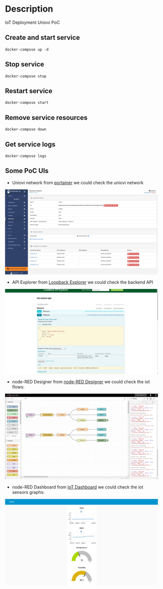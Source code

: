 # Description
IoT Deployment Uniovi PoC

## Create and start service
```shell
docker-compose up -d
```

## Stop service
```shell
docker-compose stop
```

## Restart service
```shell
docker-compose start
```

## Remove service resources
```shell
docker-compose down
```

## Get service logs
```shell
docker-compose logs
```

## Some PoC UIs

- Uniovi network from [portainer](https://localhost:9443) we could check the uniovi network

![Uniovi net](captures/iot_network.png "Uniovi net")

- API Explorer from [Loopback Explorer](http://localhost:3000/explorer) we could check the backend API

![API Explorer](captures/api-explorer.png "API Explorer")

- node-RED Designer from [node-RED Designer](http://localhost:1880) we could check the iot flows:

![node-RED Designer](captures/node-RED_designer.png "node-RED Designer")

- node-RED Dashboard from [IoT Dashboard](http://localhost:1880/ui) we could check the iot sensors graphs:

![node-RED Dashboard](captures/node-RED_iot.png "node-RED IoT Dashboard")
